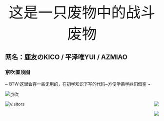 <!-- ## 这是一只废物中的战斗废物 -->
<p align='center'><font face="等线" size=10>这是一只废物中的战斗废物</font></p>

## 网名：鹿友のKICO / 平泽唯YUI / AZMIAO
### 京吹置顶图
~ BTW:这里会存一些无用的，在初学知识下写的代码~方便学弟学妹们借鉴 ~

![京吹](https://cdn.jsdelivr.net/gh/azmiao/picture-bed/img/1624068645766.png)

<a href="https://github.com/azmiao">
  <img align="right" src="https://github-readme-stats.vercel.app/api?username=azmiao&theme=buefy&show_icons=true" />
</a>

![visitors](https://visitor-badge.glitch.me/badge?page_id=azmiao)

<a href="https://github.com/azmiao">
  <img align="right" src="https://github-readme-stats.vercel.app/api/top-langs/?username=azmiao&layout=compact" />
</a>
